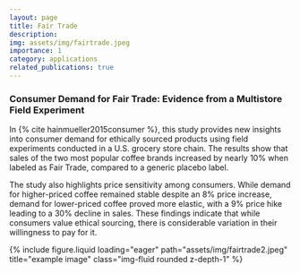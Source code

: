 ```yaml
---
layout: page
title: Fair Trade 
description: 
img: assets/img/fairtrade.jpeg
importance: 1
category: applications
related_publications: true
---
```



### Consumer Demand for Fair Trade: Evidence from a Multistore Field Experiment

In {% cite hainmueller2015consumer %}, this study provides new insights into consumer demand for ethically sourced products using field experiments conducted in a U.S. grocery store chain. The results show that sales of the two most popular coffee brands increased by nearly 10% when labeled as Fair Trade, compared to a generic placebo label.  

The study also highlights price sensitivity among consumers. While demand for higher-priced coffee remained stable despite an 8% price increase, demand for lower-priced coffee proved more elastic, with a 9% price hike leading to a 30% decline in sales. These findings indicate that while consumers value ethical sourcing, there is considerable variation in their willingness to pay for it.


<div class="row">
    <div class="col-sm mt-3 mt-md-0">
        {% include figure.liquid loading="eager" path="assets/img/fairtrade2.jpeg" title="example image" class="img-fluid rounded z-depth-1" %}
    </div>
</div>
<div class="caption">
</div>

